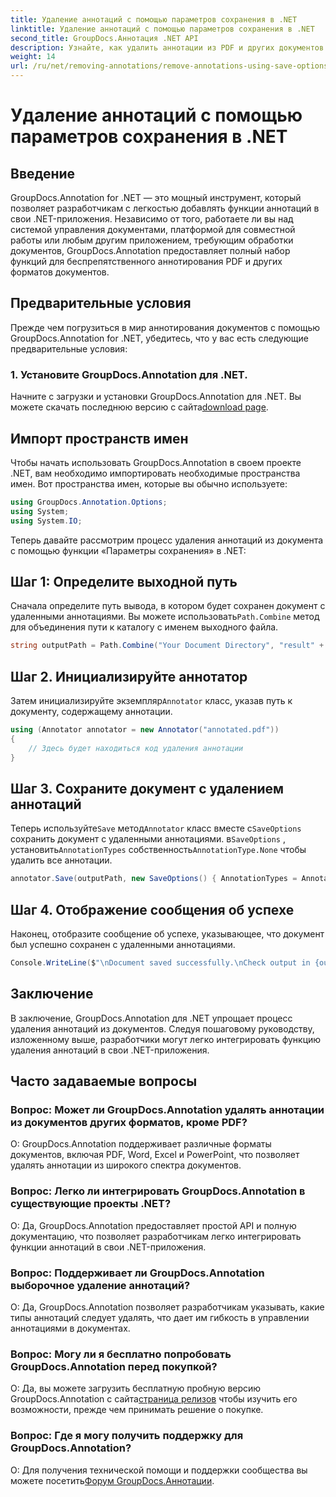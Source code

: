 ```yaml
---
title: Удаление аннотаций с помощью параметров сохранения в .NET
linktitle: Удаление аннотаций с помощью параметров сохранения в .NET
second_title: GroupDocs.Аннотация .NET API
description: Узнайте, как удалить аннотации из PDF и других документов в .NET с помощью GroupDocs.Annotation. Пошаговое руководство с примерами кода.
weight: 14
url: /ru/net/removing-annotations/remove-annotations-using-save-options/
---
```


# Удаление аннотаций с помощью параметров сохранения в .NET

## Введение

GroupDocs.Annotation for .NET — это мощный инструмент, который позволяет разработчикам с легкостью добавлять функции аннотаций в свои .NET-приложения. Независимо от того, работаете ли вы над системой управления документами, платформой для совместной работы или любым другим приложением, требующим обработки документов, GroupDocs.Annotation предоставляет полный набор функций для беспрепятственного аннотирования PDF и других форматов документов.

## Предварительные условия

Прежде чем погрузиться в мир аннотирования документов с помощью GroupDocs.Annotation for .NET, убедитесь, что у вас есть следующие предварительные условия:

### 1. Установите GroupDocs.Annotation для .NET.

 Начните с загрузки и установки GroupDocs.Annotation для .NET. Вы можете скачать последнюю версию с сайта[download page](https://releases.groupdocs.com/annotation/net/).

## Импорт пространств имен

Чтобы начать использовать GroupDocs.Annotation в своем проекте .NET, вам необходимо импортировать необходимые пространства имен. Вот пространства имен, которые вы обычно используете:

```csharp
using GroupDocs.Annotation.Options;
using System;
using System.IO;
```


Теперь давайте рассмотрим процесс удаления аннотаций из документа с помощью функции «Параметры сохранения» в .NET:

## Шаг 1: Определите выходной путь

Сначала определите путь вывода, в котором будет сохранен документ с удаленными аннотациями. Вы можете использовать`Path.Combine` метод для объединения пути к каталогу с именем выходного файла.

```csharp
string outputPath = Path.Combine("Your Document Directory", "result" + Path.GetExtension("input.pdf"));
```

## Шаг 2. Инициализируйте аннотатор

 Затем инициализируйте экземпляр`Annotator` класс, указав путь к документу, содержащему аннотации.

```csharp
using (Annotator annotator = new Annotator("annotated.pdf"))
{
    // Здесь будет находиться код удаления аннотации
}
```

## Шаг 3. Сохраните документ с удалением аннотаций

 Теперь используйте`Save` метод`Annotator` класс вместе с`SaveOptions` сохранить документ с удаленными аннотациями. в`SaveOptions` , установить`AnnotationTypes` собственность`AnnotationType.None` чтобы удалить все аннотации.

```csharp
annotator.Save(outputPath, new SaveOptions() { AnnotationTypes = AnnotationType.None });
```

## Шаг 4. Отображение сообщения об успехе

Наконец, отобразите сообщение об успехе, указывающее, что документ был успешно сохранен с удаленными аннотациями.

```csharp
Console.WriteLine($"\nDocument saved successfully.\nCheck output in {outputPath}.");
```

## Заключение

В заключение, GroupDocs.Annotation для .NET упрощает процесс удаления аннотаций из документов. Следуя пошаговому руководству, изложенному выше, разработчики могут легко интегрировать функцию удаления аннотаций в свои .NET-приложения.

## Часто задаваемые вопросы

### Вопрос: Может ли GroupDocs.Annotation удалять аннотации из документов других форматов, кроме PDF?

О: GroupDocs.Annotation поддерживает различные форматы документов, включая PDF, Word, Excel и PowerPoint, что позволяет удалять аннотации из широкого спектра документов.

### Вопрос: Легко ли интегрировать GroupDocs.Annotation в существующие проекты .NET?

О: Да, GroupDocs.Annotation предоставляет простой API и полную документацию, что позволяет разработчикам легко интегрировать функции аннотаций в свои .NET-приложения.

### Вопрос: Поддерживает ли GroupDocs.Annotation выборочное удаление аннотаций?

О: Да, GroupDocs.Annotation позволяет разработчикам указывать, какие типы аннотаций следует удалять, что дает им гибкость в управлении аннотациями в документах.

### Вопрос: Могу ли я бесплатно попробовать GroupDocs.Annotation перед покупкой?

 О: Да, вы можете загрузить бесплатную пробную версию GroupDocs.Annotation с сайта[страница релизов](https://releases.groupdocs.com/) чтобы изучить его возможности, прежде чем принимать решение о покупке.

### Вопрос: Где я могу получить поддержку для GroupDocs.Annotation?

 О: Для получения технической помощи и поддержки сообщества вы можете посетить[Форум GroupDocs.Аннотации](https://forum.groupdocs.com/c/annotation/10).